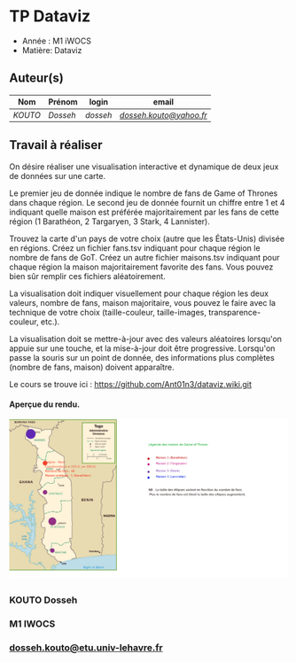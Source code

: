 
# TP Dataviz

- Année : M1 iWOCS
- Matière: Dataviz

## Auteur(s)

|Nom|Prénom|login|email|
|--|--|--|--|
| *KOUTO* | *Dosseh* | *dosseh* | *dosseh.kouto@yahoo.fr* |


## Travail à réaliser

 On désire réaliser une visualisation interactive et dynamique de deux jeux de données sur une carte.

Le premier jeu de donnée indique le nombre de fans de Game of Thrones dans chaque région. Le second jeu de donnée fournit un chiffre entre 1 et 4 indiquant quelle maison est préférée majoritairement par les fans de cette région (1 Barathéon, 2 Targaryen, 3 Stark, 4 Lannister).

Trouvez la carte d'un pays de votre choix (autre que les États-Unis) divisée en régions. Créez un fichier fans.tsv indiquant pour chaque région le nombre de fans de GoT. Créez un autre fichier maisons.tsv indiquant pour chaque région la maison majoritairement favorite des fans. Vous pouvez bien sûr remplir ces fichiers aléatoirement.

La visualisation doit indiquer visuellement pour chaque région les deux valeurs, nombre de fans, maison majoritaire, vous pouvez le faire avec la technique de votre choix (taille-couleur, taille-images, transparence-couleur, etc.).

La visualisation doit se mettre-à-jour avec des valeurs aléatoires lorsqu'on appuie sur une touche, et la mise-à-jour doit être progressive. Lorsqu'on passe la souris sur un point de donnée, des informations plus complètes (nombre de fans, maison) doivent apparaître.

Le cours se trouve ici : https://github.com/Ant01n3/dataviz.wiki.git

####  Aperçue du rendu.
 
![](data/goT.png)


## 
### KOUTO Dosseh
### M1 IWOCS
### dosseh.kouto@etu.univ-lehavre.fr
